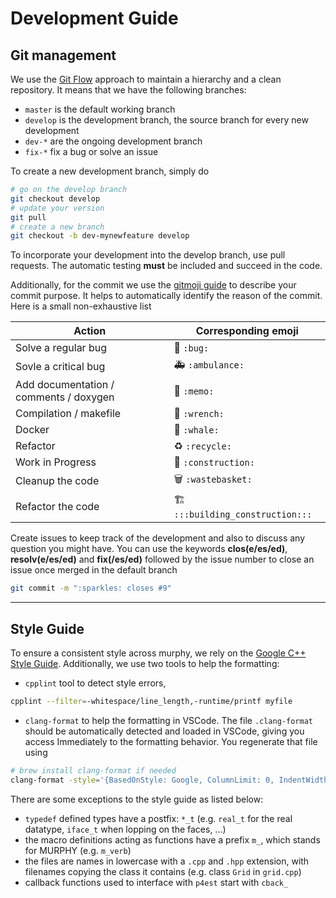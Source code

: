 # Development Guide


## Git management
We use the [Git Flow](https://nvie.com/posts/a-successful-git-branching-model/) approach to maintain a hierarchy and a clean repository.
It means that we have the following branches:
- `master` is the default working branch
- `develop` is the development branch, the source branch for every new development
- `dev-*` are the ongoing development branch
- `fix-*` fix a bug or solve an issue

To create a new development branch, simply do
```bash
# go on the develop branch
git checkout develop
# update your version
git pull
# create a new branch
git checkout -b dev-mynewfeature develop
```
To incorporate your development into the develop branch, use pull requests.
The automatic testing **must** be included and succeed in the code.

Additionally, for the commit we use the [gitmoji guide](https://gitmoji.carloscuesta.me) to describe your commit purpose.
It helps to automatically identify the reason of the commit. Here is a small non-exhaustive list

Action | Corresponding emoji
--------|-----------------------------
Solve a regular bug | :bug: `:bug:`
Sovle a critical bug | :ambulance: `:ambulance:`
Add documentation / comments / doxygen | :memo: `:memo:`
Compilation / makefile | :wrench: `:wrench:`
Docker | :whale: `:whale:`
Refactor | :recycle: `:recycle:`
Work in Progress | :construction: `:construction:`
Cleanup the code | :wastebasket: `:wastebasket:`
Refactor the code | :building_construction: `:::building_construction:::`

<!-- ----------------------------
### Typing variables
To ease the remplacement of the doubles into floats and handle the different types of ints, we define 3 types:


No `int` declarations are used in the code, except for MPI rank-related numbers, which are `int` by the MPI standard. -->

Create issues to keep track of the development and also to discuss any question you might have.
You can use the keywords **clos(e/es/ed)**, **resolv(e/es/ed)** and **fix(/es/ed)** followed by the issue number to close an issue once merged in the default branch
```bash
git commit -m ":sparkles: closes #9"
```


----------------------------
## Style Guide
To ensure a consistent style across murphy, we rely on the [Google C++ Style Guide](https://google.github.io/styleguide/cppguide.html#C++_Version).
Additionally, we use two tools to help the formatting:

- `cpplint` tool to detect style errors,
```bash
cpplint --filter=-whitespace/line_length,-runtime/printf myfile
```
- `clang-format` to help the formatting in VSCode. The file `.clang-format` should be automatically detected and loaded in VSCode, giving you access Immediately to the formatting behavior. You regenerate that file using 
```bash
# brew install clang-format if needed
clang-format -style='{BasedOnStyle: Google, ColumnLimit: 0, IndentWidth: 4, AlignConsecutiveAssignments: true, AlignConsecutiveDeclarations: true, AlignEscapedNewlines: true, AlignOperands: true }' -dump-config > .clang-format
```

There are some exceptions to the style guide as listed below:

- `typedef` defined types have a postfix: `*_t` (e.g. `real_t` for the real datatype, `iface_t` when lopping on the faces, ...)
- the macro definitions acting as functions have a prefix `m_`, which stands for MURPHY (e.g. `m_verb`)
- the files are names in lowercase with a `.cpp` and `.hpp` extension, with filenames copying the class it contains (e.g. class `Grid` in `grid.cpp`)
- callback functions used to interface with `p4est` start with `cback_`

